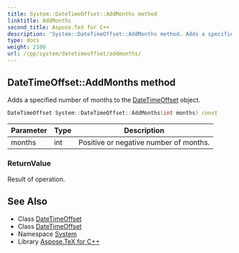```yaml
---
title: System::DateTimeOffset::AddMonths method
linktitle: AddMonths
second_title: Aspose.TeX for C++
description: 'System::DateTimeOffset::AddMonths method. Adds a specified number of months to the DateTimeOffset object in C++.'
type: docs
weight: 2100
url: /cpp/system/datetimeoffset/addmonths/
---
```

## DateTimeOffset::AddMonths method


Adds a specified number of months to the [DateTimeOffset](../) object.

```cpp
DateTimeOffset System::DateTimeOffset::AddMonths(int months) const
```


| Parameter | Type | Description |
| --- | --- | --- |
| months | int | Positive or negative number of months. |

### ReturnValue

Result of operation.

## See Also

* Class [DateTimeOffset](../)
* Class [DateTimeOffset](../)
* Namespace [System](../../)
* Library [Aspose.TeX for C++](../../../)
